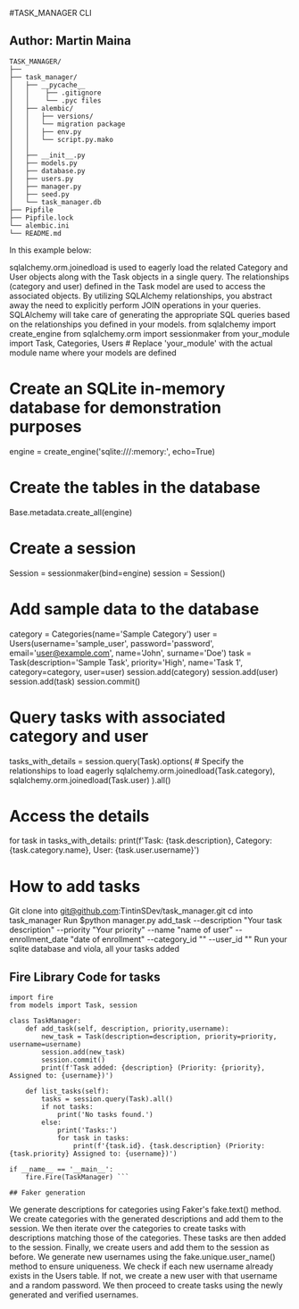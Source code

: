 #TASK_MANAGER CLI

## Author: Martin Maina

```
TASK_MANAGER/
├── 
├── task_manager/
│   ├── __pycache__
│   │    ├── .gitignore
│   │    └── .pyc files
│   ├── alembic/
│   │   ├── versions/
│   │   └── migration package
│   │   ├── env.py
│   │   └── script.py.mako
│   │
│   ├── __init__.py
│   ├── models.py
│   ├── database.py
│   ├── users.py
│   ├── manager.py
│   ├── seed.py
│   └── task_manager.db
├── Pipfile
├── Pipfile.lock
└── alembic.ini
└── README.md 

```

In this example below:

sqlalchemy.orm.joinedload is used to eagerly load the related Category and User objects along with the Task objects in a single query.
The relationships (category and user) defined in the Task model are used to access the associated objects.
By utilizing SQLAlchemy relationships, you abstract away the need to explicitly perform JOIN operations in your queries. 
SQLAlchemy will take care of generating the appropriate SQL queries based on the relationships you defined in your models.
from sqlalchemy import create_engine
from sqlalchemy.orm import sessionmaker
from your_module import Task, Categories, Users  # Replace 'your_module' with the actual module name where your models are defined

# Create an SQLite in-memory database for demonstration purposes
engine = create_engine('sqlite:///:memory:', echo=True)

# Create the tables in the database
Base.metadata.create_all(engine)

# Create a session
Session = sessionmaker(bind=engine)
session = Session()

# Add sample data to the database
category = Categories(name='Sample Category')
user = Users(username='sample_user', password='password', email='user@example.com', name='John', surname='Doe')
task = Task(description='Sample Task', priority='High', name='Task 1', category=category, user=user)
session.add(category)
session.add(user)
session.add(task)
session.commit()

# Query tasks with associated category and user
tasks_with_details = session.query(Task).options(
    # Specify the relationships to load eagerly
    sqlalchemy.orm.joinedload(Task.category),
    sqlalchemy.orm.joinedload(Task.user)
).all()

# Access the details
for task in tasks_with_details:
    print(f'Task: {task.description}, Category: {task.category.name}, User: {task.user.username}')

# How to add tasks 
Git clone into git@github.com:TintinSDev/task_manager.git
cd into task_manager
Run $python manager.py add_task --description "Your task description" --priority "Your priority" --name "name of user" --enrollment_date "date of enrollment" --category_id "" --user_id ""
Run your sqlite database and viola, all your tasks added

## Fire Library Code for tasks

```
import fire
from models import Task, session

class TaskManager:
    def add_task(self, description, priority,username):
        new_task = Task(description=description, priority=priority, username=username)
        session.add(new_task)
        session.commit()
        print(f'Task added: {description} (Priority: {priority}, Assigned to: {username})')

    def list_tasks(self):
        tasks = session.query(Task).all()
        if not tasks:
            print('No tasks found.')
        else:
            print('Tasks:')
            for task in tasks:
                print(f'{task.id}. {task.description} (Priority: {task.priority} Assigned to: {username})')

if __name__ == '__main__':
    fire.Fire(TaskManager) ```

## Faker generation
```
We generate descriptions for categories using Faker's fake.text() method.
We create categories with the generated descriptions and add them to the session.
We then iterate over the categories to create tasks with descriptions matching those of the categories. These tasks are then added to the session.
Finally, we create users and add them to the session as before.
We generate new usernames using the fake.unique.user_name() method to ensure uniqueness.
We check if each new username already exists in the Users table. If not, we create a new user with that username and a random password.
We then proceed to create tasks using the newly generated and verified usernames.
```

